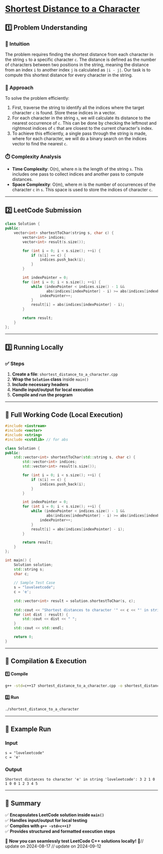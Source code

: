 # **[Shortest Distance to a Character](https://leetcode.com/problems/shortest-distance-to-a-character/description/)**  

## **1️⃣ Problem Understanding**  
### **📌 Intuition**  
The problem requires finding the shortest distance from each character in the string `s` to a specific character `c`. The distance is defined as the number of characters between two positions in the string, meaning the distance from an index `i` to another index `j` is calculated as `|i - j|`. Our task is to compute this shortest distance for every character in the string.

### **🚀 Approach**  
To solve the problem efficiently:
1. First, traverse the string to identify all the indices where the target character `c` is found. Store these indices in a vector.
2. For each character in the string `s`, we will calculate its distance to the nearest occurrence of `c`. This can be done by checking the leftmost and rightmost indices of `c` that are closest to the current character's index. 
3. To achieve this efficiently, a single pass through the string is made, where for each character, we will do a binary search on the indices vector to find the nearest `c`.

### **⏱️ Complexity Analysis**  
- **Time Complexity**: O(n), where n is the length of the string `s`. This includes one pass to collect indices and another pass to compute distances.
- **Space Complexity**: O(m), where m is the number of occurrences of the character `c` in `s`. This space is used to store the indices of character `c`.

---  

## **2️⃣ LeetCode Submission**  
```cpp
class Solution {
public:
    vector<int> shortestToChar(string s, char c) {
        vector<int> indices;
        vector<int> result(s.size());

        for (int i = 0; i < s.size(); ++i) {
            if (s[i] == c) {
                indices.push_back(i);
            }
        }

        int indexPointer = 0;
        for (int i = 0; i < s.size(); ++i) {
            while (indexPointer < indices.size() - 1 &&
                   abs(indices[indexPointer] - i) >= abs(indices[indexPointer + 1] - i)) {
                indexPointer++;
            }
            result[i] = abs(indices[indexPointer] - i);
        }

        return result;
    }
};
```  

---  

## **3️⃣ Running Locally**  
### **✅ Steps**  
1. **Create a file**: `shortest_distance_to_a_character.cpp`  
2. **Wrap the `Solution` class** inside `main()`  
3. **Include necessary headers**  
4. **Handle input/output for local execution**  
5. **Compile and run the program**  

---  

## **📝 Full Working Code (Local Execution)**  
```cpp
#include <iostream>
#include <vector>
#include <string>
#include <cstdlib> // for abs

class Solution {
public:
    std::vector<int> shortestToChar(std::string s, char c) {
        std::vector<int> indices;
        std::vector<int> result(s.size());

        for (int i = 0; i < s.size(); ++i) {
            if (s[i] == c) {
                indices.push_back(i);
            }
        }

        int indexPointer = 0;
        for (int i = 0; i < s.size(); ++i) {
            while (indexPointer < indices.size() - 1 &&
                   abs(indices[indexPointer] - i) >= abs(indices[indexPointer + 1] - i)) {
                indexPointer++;
            }
            result[i] = abs(indices[indexPointer] - i);
        }

        return result;
    }
};

int main() {
    Solution solution;
    std::string s;
    char c;
    
    // Sample Test Case
    s = "loveleetcode";
    c = 'e';
    
    std::vector<int> result = solution.shortestToChar(s, c);
    
    std::cout << "Shortest distances to character '" << c << "' in string '" << s << "': ";
    for (int dist : result) {
        std::cout << dist << " ";
    }
    std::cout << std::endl;

    return 0;
}
```  

---  

## **🔧 Compilation & Execution**  
#### **1️⃣ Compile**  
```bash
g++ -std=c++17 shortest_distance_to_a_character.cpp -o shortest_distance_to_a_character
```  

#### **2️⃣ Run**  
```bash
./shortest_distance_to_a_character
```  

---  

## **🎯 Example Run**  
### **Input**  
```
s = "loveleetcode"
c = 'e'
```  
### **Output**  
```
Shortest distances to character 'e' in string 'loveleetcode': 3 2 1 0 1 0 0 1 2 3 4 5 
```  

---  

## **📌 Summary**  
✅ **Encapsulates LeetCode solution inside `main()`**  
✅ **Handles input/output for local testing**  
✅ **Compiles with `g++ -std=c++17`**  
✅ **Provides structured and formatted execution steps**  

🚀 **Now you can seamlessly test LeetCode C++ solutions locally!** 🚀// update on 2024-08-17
// update on 2024-09-12
